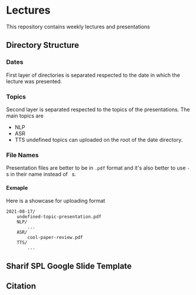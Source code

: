 # Lectures
This repository contains weekly lectures and presentations

## Directory Structure

### Dates
First layer of directories is separated respected to the date in which the lecture was presented.

### Topics
Second layer is separated respected to the topics of the presentations. The main topics are
+ NLP
+ ASR
+ TTS
undefined topics can uploaded on the root of the date directory.

### File Names
Presentation files are better to be in `.pdf` format and it's also better to use `-`s in their name instead of ` `s.

#### Exmaple
Here is a showcase for uploading format
```
2021-08-17/
    undefined-topic-presentation.pdf
    NLP/
        ...
    ASR/
        cool-paper-review.pdf
    TTS/
        ...
```

## Sharif SPL Google Slide Template

## Citation
